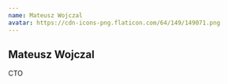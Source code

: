 ```yaml
---
name: Mateusz Wojczal
avatar: https://cdn-icons-png.flaticon.com/64/149/149071.png
---
```


## Mateusz Wojczal

CTO
